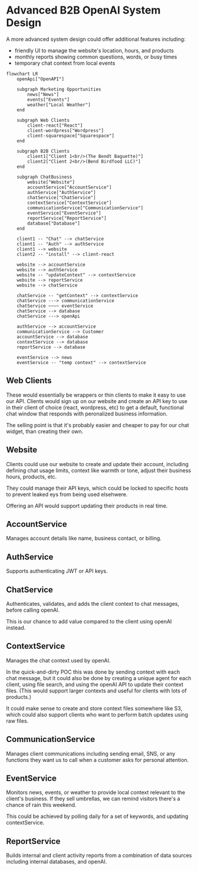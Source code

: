 # Advanced B2B OpenAI System Design

A more advanced system design could offer additional features including:

- friendly UI to manage the website's location, hours, and products
- monthly reports showing common questions, words, or busy times
- temporary chat context from local events

```mermaid
flowchart LR
    openApi["OpenAPI"]

    subgraph Marketing Opportunities
        news["News"]
        events["Events"]
        weather["Local Weather"]
    end

    subgraph Web Clients
        client-react["React"]
        client-wordpress["Wordpress"]
        client-squarespace["Squarespace"]
    end

    subgraph B2B Clients
        client1["Client 1<br/>(The Bendt Baguette)"]
        client2["Client 2<br/>(Bend Birdfood LLC)"]
    end

    subgraph ChatBusiness
        website["Website"]
        accountService["AccountService"]
        authService["AuthService"]
        chatService["ChatService"]
        contextService["ContextService"]
        communicationService["CommunicationService"]
        eventService["EventService"]
        reportService["ReportService"]
        database["Database"]
    end

    client1 -- "Chat" --> chatService
    client1 -- "Auth" --> authService
    client1 --> website
    client2 -- "install" --> client-react

    website --> accountService
    website --> authService
    website -- "updateContext" --> contextService
    website --> reportService
    website --> chatService

    chatService -- "getContext" --> contextService
    chatService ---> communicationService
    chatService ~~~~ eventService
    chatService --> database
    chatService ---> openApi

    authService --> accountService
    communicationService --> Customer
    accountService --> database
    contextService --> database
    reportService --> database

    eventService --> news
    eventService -- "temp context" --> contextService
```

## Web Clients
These would essentially be wrappers or thin clients to make it easy to use our API.  Clients would sign up on our website and create an API key to use in their client of choice (react, wordpress, etc) to get a default, functional chat window that responds with peronalized business information.

The selling point is that it's probably easier and cheaper to pay for our chat widget, than creating their own.

## Website
Clients could use our website to create and update their account, including defining chat usage limits, context like warmth or tone, adjust their business hours, products, etc.

They could manage their API keys, which could be locked to specific hosts to prevent leaked eys from being used elsehwere.

Offering an API would support updating their products in real time.

## AccountService
Manages account details like name, business contact, or billing.

## AuthService
Supports authenticating JWT or API keys.

## ChatService
Authenticates, validates, and adds the client context to chat messages, before calling openAI.

This is our chance to add value compared to the client using openAI instead.

## ContextService
Manages the chat context used by openAI.

In the quick-and-dirty POC this was done by sending context with each chat message, but it could also be done by creating a unique agent for each client, using file search, and using the openAI API to update their context files.  (This would support larger contexts and useful for clients with lots of products.)

It could make sense to create and store context files somewhere like S3, which could also support clients who want to perform batch updates using raw files.

## CommunicationService
Manages client communications including sending email, SNS, or any functions they want us to call when a customer asks for personal attention.

## EventService
Monitors news, events, or weather to provide local context relevant to the client's business.  If they sell umbrellas, we can remind visitors there's a chance of rain this weekend.

This could be achieved by polling daily for a set of keywords, and updating contextService.

## ReportService
Builds internal and client activity reports from a combination of data sources including internal databases, and openAI.
